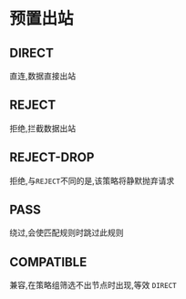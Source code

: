 # 预置出站

## DIRECT

直连,数据直接出站

## REJECT

拒绝,拦截数据出站

## REJECT-DROP

拒绝,与`REJECT`不同的是,该策略将静默抛弃请求

## PASS

绕过,会使匹配规则时跳过此规则

## COMPATIBLE

兼容,在策略组筛选不出节点时出现,等效 `DIRECT`
